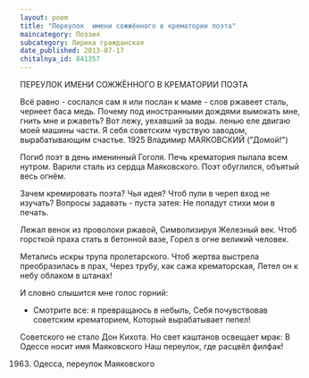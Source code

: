 ```yaml
---
layout: poem
title: "Переулок  имени сожжённого в крематории поэта"
maincategory: Поэзия
subcategory: Лирика гражданская
date_published: 2013-07-17
chitalnya_id: 841357
---
```




ПЕРЕУЛОК ИМЕНИ СОЖЖЁННОГО В КРЕМАТОРИИ ПОЭТА

Всё равно  - сослался сам я или послан к маме -
слов ржавеет сталь, чернеет баса медь.
Почему под иностранными дождями
вымокать мне, гнить мне и ржаветь?
Вот лежу, уехавший за воды.
ленью еле двигаю моей машины части.
Я себя советским чувствую заводом,
вырабатывающим счастье.
1925
Владимир МАЯКОВСКИЙ
("Домой!")

Погиб поэт в день именинный Гоголя.
Печь крематория пылала всем нутром.
Варили сталь из сердца Маяковского.
Поэт обуглился, объятый весь огнём.

Зачем кремировать поэта? Чья идея?
Чтоб пули в череп вход не изучать?
Вопросы задавать - пуста затея:
Не попадут стихи мои в печать.

Лежал венок из проволоки ржавой,
Символизируя Железный век.
Чтоб горсткой праха стать в бетонной вазе,
Горел в огне великий человек.

Метались искры трупа пролетарского.
Чтоб жертва выстрела преобразилась в прах,
Через трубу, как сажа крематорская,
Летел он к небу облаком в штанах!

И словно слышится мне голос горний:
- Смотрите все: я превращаюсь в небыль,
Себя почувствовав советским крематорием,
Который вырабатывает пепел!

Советского не стало Дон Кихота.
Но свет каштанов освещает мрак:
В Одессе носит имя Маяковского
Наш переулок, где расцвёл филфак!

1963. Одесса, переулок Маяковского






